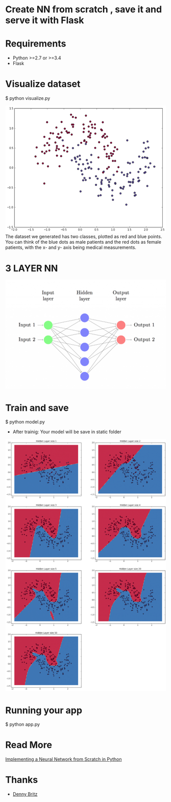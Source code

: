 # Create NN from scratch , save it and serve it with Flask
# Requirements
 - Python >=2.7 or >=3.4
 - Flask
# Visualize dataset
$ python visualize.py

![Image](nn_dataset.png)
The dataset we generated has two classes, plotted as red and blue points.
You can think of the blue dots as male patients and the
red dots as female patients, with the x- and y- axis being medical measurements.

# 3 LAYER NN
![Image](3nn.png)

# Train and save

$ python model.py

 - After trainig: Your model will be save in static folder

![Image](nn_layers.png)
# Running your app
$ python app.py

# Read More
[Implementing a Neural Network from Scratch in Python](http://www.wildml.com/2015/09/implementing-a-neural-network-from-scratch/)
# Thanks
- [Denny Britz](http://www.wildml.com/about/)
